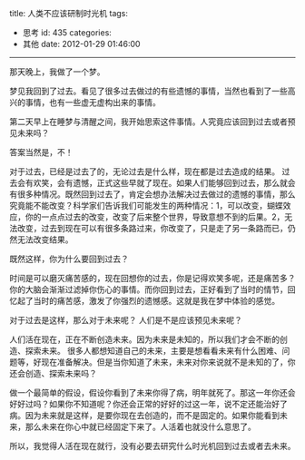 title: 人类不应该研制时光机
tags:
  - 思考
id: 435
categories:
  - 其他
date: 2012-01-29 01:46:00
---

那天晚上，我做了一个梦。

梦见我回到了过去。看见了很多过去做过的有些遗憾的事情，当然也看到了一些高兴的事情，也有一些虚无虚构出来的事情。

第二天早上在睡梦与清醒之间，我开始思索这件事情。人究竟应该回到过去或者预见未来吗？

答案当然是，不！

对于过去，已经是过去了的，无论过去是什么样，现在都是过去造成的结果。 过去会有欢笑，会有遗憾，正式这些早就了现在。如果人们能够回到过去，那么就会有很多种情况。既然回到过去了，肯定会想办法解决过去做过的遗憾的事情，那么究竟能不能改变？科学家们告诉我们可能发生的两种情况：1，可以改变，蝴蝶效应，你的一点点过去的改变，改变了后来整个世界，导致意想不到的后果。2，无法改变，过去到现在可以有很多条路过来，你改变了，只是走了另一条路而已，仍然无法改变结果。

既然这样，你为什么要回到过去？

时间是可以磨灭痛苦感的，现在回想你的过去，你是记得欢笑多呢，还是痛苦多？你的大脑会渐渐过滤掉你伤心的事情。而你回到过去，正好看到了当时的情节，回忆起了当时的痛苦感，激发了你强烈的遗憾感。这就是我在梦中体验的感觉。

对于过去是这样，那么对于未来呢？ 人们是不是应该预见未来呢？

人们活在现在，正在不断创造未来。因为未来是未知的，所以我们才会不断的创造、探索未来。 很多人都想知道自己的未来，主要是想看看未来有什么困难、问题等，好现在准备解决。但是当你知道了未来，未来对你来说就不是未知的了，你还会创造、探索未来吗？

做一个最简单的假设，假设你看到了未来你得了病，明年就死了。那这一年你还会好好过吗？如果你不知道呢？你还会正常的好好的过这一年，说不定还能治好了病。因为未来就是这样，是要你现在去创造的，而不是固定的。如果你能看到未来，那么未来在你心中就已经固定下来了。人活着也就没什么意思了。

所以，我觉得人活在现在就行，没有必要去研究什么时光机回到过去或者去未来。